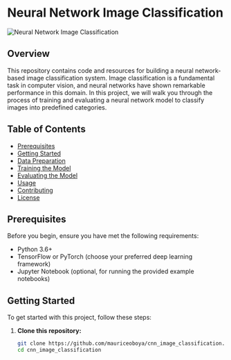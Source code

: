 # Neural Network Image Classification

![Neural Network Image Classification](https://production-media.paperswithcode.com/datasets/4fdf2b82-2bc3-4f97-ba51-400322b228b1.png)

## Overview

This repository contains code and resources for building a neural network-based image classification system. Image classification is a fundamental task in computer vision, and neural networks have shown remarkable performance in this domain. In this project, we will walk you through the process of training and evaluating a neural network model to classify images into predefined categories.

## Table of Contents

- [Prerequisites](#prerequisites)
- [Getting Started](#getting-started)
- [Data Preparation](#data-preparation)
- [Training the Model](#training-the-model)
- [Evaluating the Model](#evaluating-the-model)
- [Usage](#usage)
- [Contributing](#contributing)
- [License](#license)

## Prerequisites

Before you begin, ensure you have met the following requirements:

- Python 3.6+
- TensorFlow or PyTorch (choose your preferred deep learning framework)
- Jupyter Notebook (optional, for running the provided example notebooks)

## Getting Started

To get started with this project, follow these steps:

1. **Clone this repository:**

   ```bash
   git clone https://github.com/mauriceoboya/cnn_image_classification.git
   cd cnn_image_classification
